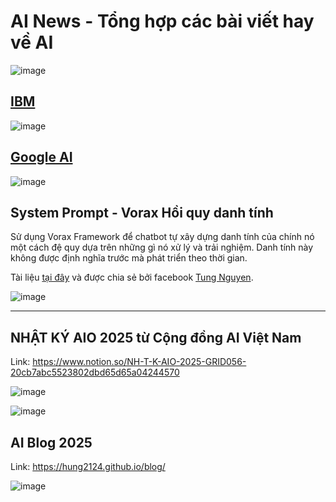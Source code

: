 # AI News - Tổng hợp các bài viết hay về AI

![image](https://github.com/user-attachments/assets/0629dca5-bee9-4455-8a00-cd106c620da2)

## [IBM](https://www.ibm.com/think/topics/react-agent?fbclid=IwY2xjawK5w7tleHRuA2FlbQIxMABicmlkETE5cUhOSzVPRm1DT1hUTUVMAR7byn4vRgYGS6kS_cK92Ksh2s-6iWseozoUMzQ-DkFSW1M3uSEUYcoMR_FxRQ_aem_R3CpxTWUpjofPzK2OItGGA)

![image](https://github.com/user-attachments/assets/ef8a5bfa-0d39-4356-b162-c87949ba4681)

## [Google AI](https://ai.google/?utm_source=deepmind.google&utm_medium=referral&utm_campaign=gdm&utm_content=)

![image](https://github.com/user-attachments/assets/9b3082fa-6fa5-408f-a8a7-fb9413c45e41)

## System Prompt - Vorax Hồi quy danh tính

Sử dụng Vorax Framework để chatbot tự xây dựng danh tính của chính nó một cách đệ quy dựa trên những gì nó xử lý và trải nghiệm. Danh tính này không được định nghĩa trước mà phát triển theo thời gian.

Tài liệu [tại đây](https://drive.google.com/file/d/1H-fzY1Cs9lS4KeoNI4rUU66B0Wg2ndpE/view?fbclid=IwY2xjawK5xCtleHRuA2FlbQIxMQBicmlkETFiZWtqcVltZHllb2xXaWxTAR4Igm5cchZV3PLg_xaqktXS4rIcoCc_ddfUMbx0GdlkNNOHkL9CcL-9ronacw_aem_CnFPOcYFz2iALbP4LvqzZQ) và được chia sẻ bởi facebook [Tung Nguyen](https://www.facebook.com/krayceewokaz).

![image](https://github.com/user-attachments/assets/a5423346-72b8-4f36-8603-efe4adae7045)

---
## NHẬT KÝ AIO 2025 từ Cộng đồng AI Việt Nam

Link: https://www.notion.so/NH-T-K-AIO-2025-GRID056-20cb7abc5523802dbd65d65a04244570

![image](https://github.com/user-attachments/assets/4b8e1309-034c-4484-9e44-39720c6d3b67)

![image](https://github.com/user-attachments/assets/cd51cf40-ef07-48c4-b3d9-d295aabdb8de)

## AI Blog 2025

Link: https://hung2124.github.io/blog/

![image](https://github.com/user-attachments/assets/5d1d12ef-bdc7-4fd4-9ce0-28f172da5f5a)

